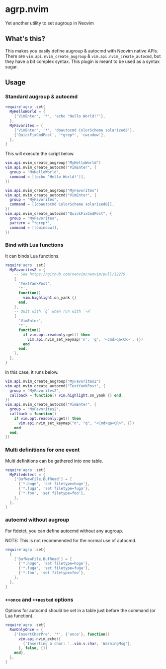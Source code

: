 # agrp.nvim

Yet another utility to set augroup in Neovim

## What's this?

This makes you easily define augroup & autocmd with Neovim native APIs. There are `vim.api.nvim_create_augroup` & `vim.api.nvim_create_autocmd`, but they have a bit complex syntax. This plugin is meant to be used as a syntax sugar.

## Usage

### Standard augroup & autocmd

```lua
require'agrp'.set{
  MyHelloWorld = {
    {'VimEnter', '*', 'echo "Hello World!"'},
  },
  MyFavorites = {
    {'VimEnter', '*', 'doautocmd ColorScheme solarized8'},
    {'QuickFixCmdPost', '*grep*', 'cwindow'},
  },
}
```

This will execute the script below.

```lua
vim.api.nvim_create_augroup("MyHelloWorld")
vim.api.nvim_create_autocmd("VimEnter", {
  group = "MyHelloWorld",
  command = [[echo 'Hello World!']],
})

vim.api.nvim_create_augroup("MyFavorites")
vim.api.nvim_create_autocmd("VimEnter", {
  group = "MyFavorites",
  command = [[doautocmd ColorScheme solarized8]],
})
vim.api.nvim_create_autocmd("QuickFixCmdPost", {
  group = "MyFavorites",
  pattern = "*grep*",
  command = [[cwindow]],
})
```

### Bind with Lua functions

It can binds Lua functions.

```lua
require'agrp'.set{
  MyFavorites2 = {
    -- See https://github.com/neovim/neovim/pull/12279
    {
      'TextYankPost',
      '*',
      function()
        vim.highlight.on_yank {}
      end,
    },
    -- Quit with `q` when run with `-R`
    {
      'VimEnter',
      '*',
      function()
        if vim.opt.readonly:get() then
          vim.api.nvim_set_keymap('n', 'q', '<Cmd>qa<CR>', {})
        end
      end,
    },
  },
}
```

In this case, it runs below.

```lua
vim.api.nvim_create_augroup("MyFavorites2")
vim.api.nvim_create_autocmd("TextYankPost", {
  group = "MyFavorites2",
  callback = function() vim.highlight.on_yank {} end,
})
vim.api.nvim_create_autocmd("VimEnter", {
  group = "MyFavorites2",
  callback = function()
    if vim.opt.readonly:get() then
      vim.api.nvim_set_keymap("n", "q", "<Cmd>qa<CR>", {})
    end
  end,
})
```

### Multi definitions for one event

Multi definitions can be gathered into one table.

```lua
require'agrp'.set{
  MyFiledetect = {
    ['BufNewFile,BufRead'] = {
      {'*.hoge', 'set filetype=hoge'},
      {'*.fuga', 'set filetype=fuga'},
      {'*.foo', 'set filetype=foo'},
    },
  },
}
```

### autocmd without augroup

For ftdetct, you can define autocmd without any augroup.

NOTE: This is not recommended for the normal use of autocmd.

```lua
require'agrp'.set{
  {
    ['BufNewFile,BufRead'] = {
      {'*.hoge', 'set filetype=hoge'},
      {'*.fuga', 'set filetype=fuga'},
      {'*.foo', 'set filetype=foo'},
    },
  },
}
```

### `++once` and `++nested` options

Options for autocmd should be set in a table just before the command (or Lua function).

```lua
require'agrp'.set{
  RunOnlyOnce = {
    {'InsertCharPre', '*', {'once'}, function()
      vim.api.nvim_echo({
        {'Inserting a char: '..vim.v.char, 'WarningMsg'},
      }, false, {})
    end},
  },
}
```

